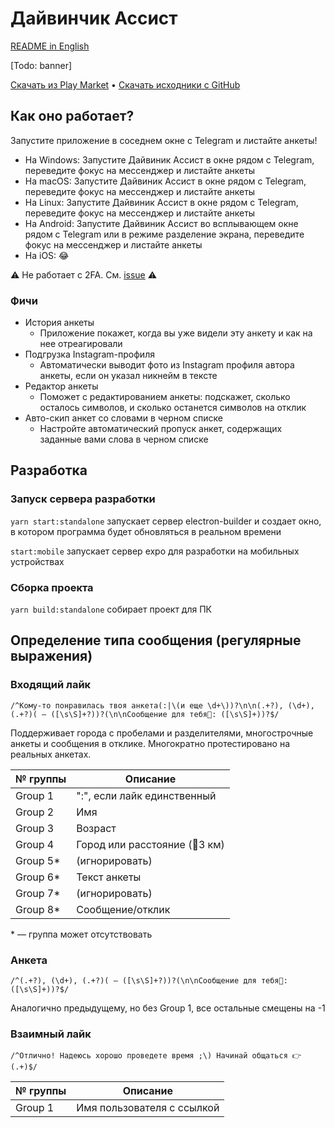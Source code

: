 # Дайвинчик Ассист

[README in English](./README_en.md)

\[Todo: banner\]

[Скачать из Play Market](#) • [Скачать исходники с GitHub](#)

## Как оно работает?

Запустите приложение в соседнем окне с Telegram и листайте анкеты!

- На Windows: Запустите Дайвиник Ассист в окне рядом с Telegram, переведите фокус на мессенджер и листайте анкеты
- На macOS: Запустите Дайвиник Ассист в окне рядом с Telegram, переведите фокус на мессенджер и листайте анкеты
- На Linux: Запустите Дайвиник Ассист в окне рядом с Telegram, переведите фокус на мессенджер и листайте анкеты
- На Android: Запустите Дайвиник Ассист во всплывающем окне рядом с Telegram или в режиме разделение экрана, переведите фокус на мессенджер и листайте анкеты
- На iOS: 😂

⚠️ Не работает с 2FA. См. [issue](https://github.com/VityaSchel/daivinchik-assist/issues/2) ⚠️

### Фичи

- История анкеты
  - Приложение покажет, когда вы уже видели эту анкету и как на нее отреагировали
- Подгрузка Instagram-профиля
  - Автоматически выводит фото из Instagram профиля автора анкеты, если он указал никнейм в тексте
- Редактор анкеты
  - Поможет с редактированием анкеты: подскажет, сколько осталось символов, и сколько останется символов на отклик
- Авто-скип анкет со словами в черном списке
  - Настройте автоматический пропуск анкет, содержащих заданные вами слова в черном списке

## Разработка

### Запуск сервера разработки

`yarn start:standalone` запускает сервер electron-builder и создает окно, в котором программа будет обновляться в реальном времени

`start:mobile` запускает сервер expo для разработки на мобильных устройствах

### Сборка проекта

`yarn build:standalone` собирает проект для ПК

## Определение типа сообщения (регулярные выражения)

### Входящий лайк

```
/^Кому-то понравилась твоя анкета(:|\(и еще \d+\))?\n\n(.+?), (\d+), (.+?)( – ([\s\S]+?))?(\n\nСообщение для тебя💌: ([\s\S]+))?$/
```

Поддерживает города с пробелами и разделителями, многострочные анкеты и сообщения в отклике. Многократно протестировано на реальных анкетах.

| № группы | Описание                       |
| -------- | ------------------------------ |
| Group 1  | ":", если лайк единственный    |
| Group 2  | Имя                            |
| Group 3  | Возраст                        |
| Group 4  | Город или расстояние (📍3 км) |
| Group 5* | (игнорировать)                 |
| Group 6* | Текст анкеты                   |
| Group 7* | (игнорировать)                 |
| Group 8* | Сообщение/отклик               |

\* — группа может отсутствовать

### Анкета

```
/^(.+?), (\d+), (.+?)( – ([\s\S]+?))?(\n\nСообщение для тебя💌: ([\s\S]+))?$/
```

Аналогично предыдущему, но без Group 1, все остальные смещены на -1

### Взаимный лайк

```
/^Отлично! Надеюсь хорошо проведете время ;\) Начинай общаться 👉 (.+)$/
```

| № группы | Описание                   |
| -------- | -------------------------- |
| Group 1  | Имя пользователя с ссылкой |